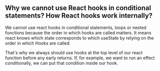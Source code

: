 ## Why we cannot use React hooks in conditional statements? How React hooks work internally?

We cannot use react hooks in conditional statements, loops or nested functions because the order in which hooks are called matters. It means react knows which state corresponds to which useState by relying on the order in which Hooks are called.

That's why we always should use hooks at the top level of our react function before any early returns. If, for example, we want to run an effect conditionally, we can put that condition inside our hook.
